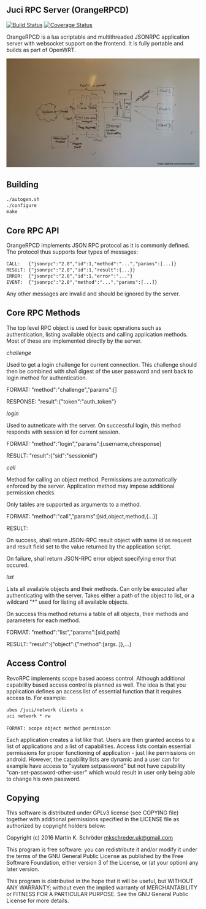 Juci RPC Server (OrangeRPCD)
--------------------------

[![Build Status](https://travis-ci.org/mkschreder/orangerpcd.svg?branch=master)](https://travis-ci.org/mkschreder/orangerpcd)
[![Coverage Status](https://coveralls.io/repos/github/mkschreder/orangerpcd/badge.svg?branch=master)](https://coveralls.io/github/mkschreder/orangerpcd?branch=master)

OrangeRPCD is a lua scriptable and multithreaded JSONRPC application server
with websocket support on the frontend. It is fully portable and builds as part
of OpenWRT. 


[![Design](diagram.jpg)](diagram.jpg)

Building
--------

	./autogen.sh
	./configure 
	make 

Core RPC API
------------

OrangeRPCD implements JSON RPC protocol as it is commonly defined. The protocol
thus supports four types of messages: 

	CALL:   {"jsonrpc":"2.0","id":1,"method":"...","params":[...]}
	RESULT: {"jsonrpc":"2.0","id":1,"result":{...}}
	ERROR:  {"jsonrpc":"2.0","id":1,"error":"..."}
	EVENT:  {"jsonrpc":"2.0","method":"...","params":[...]}

Any other messages are invalid and should be ignored by the server. 

Core RPC Methods
----------------

The top level RPC object is used for basic operations such as authentication,
listing available objects and calling application methods. Most of these are
implemented directly by the server.  

*challenge*

Used to get a login challenge for current connection. This challenge should
then be combined with sha1 digest of the user password and sent back to login
method for authentication.  

FORMAT: 
	"method":"challenge","params":[]

RESPONSE: 
	"result":{"token":"auth_token"}

*login*

Used to autneticate with the server. On successful login, this method responds
with session id for current session. 

FORMAT: 
	"method":"login","params":[username,chresponse]

RESULT: 
	"result":{"sid":"sessionid"}

*call*

Method for calling an object method. Permissions are automatically enforced by
the server. Application method may impose additional permission checks. 

Only tables are supported as arguments to a method.  

FORMAT: 
	"method":"call","params":[sid,object,method,{...}]

RESULT: 

On success, shall return JSON-RPC result object with same id as request and
result field set to the value returned by the application script. 

On failure, shall return JSON-RPC error object specifying error that occured. 

*list*

Lists all available objects and their methods. Can only be executed after
authenticating with the server. Takes either a path of the object to list, or a
wildcard "\*" used for listing all available objects. 

On success this method returns a table of all objects, their methods and
parameters for each method. 

FORMAT: 
	"method":"list","params":[sid,path]

RESULT: 
	"result":{"object":{"method":[args..]},...}

Access Control
--------------

RevoRPC implements scope based access control. Although additional capability
based access control is planned as well. The idea is that you application
defines an access list of essential function that it requires access to. For
example: 
	
	ubus /juci/network clients x 
	uci network * rw

	FORMAT: scope object method permission

Each application creates a list like that. Users are then granted access to a
list of applications and a list of capabilities. Access lists contain essential
permissions for proper functioning of application - just like permissions on
android. However, the capability lists are dynamic and a user can for example
have access to "system setpassword" but not have capability
"can-set-password-other-user" which would result in user only being able to
change his own password. 

Copying
-------

This software is distributed under GPLv3 license (see COPYING file) together
with additional permissions specified in the LICENSE file as authorized by
copyright holders below: 

Copyright (c) 2016 Martin K. Schröder <mkschreder.uk@gmail.com>

This program is free software: you can redistribute it and/or modify it under
the terms of the GNU General Public License as published by the Free Software
Foundation, either version 3 of the License, or (at your option) any later
version. 

This program is distributed in the hope that it will be useful, but WITHOUT ANY
WARRANTY; without even the implied warranty of MERCHANTABILITY or FITNESS FOR A
PARTICULAR PURPOSE.  See the GNU General Public License for more details.
			
